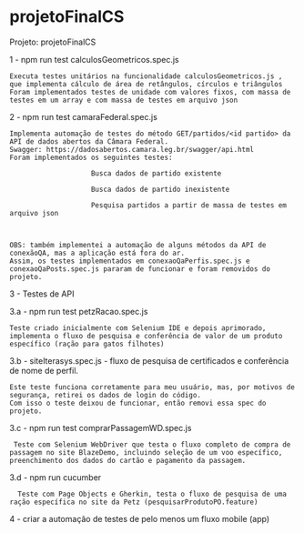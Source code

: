 # projetoFinalCS
Projeto: projetoFinalCS


1 - npm run test calculosGeometricos.spec.js

    Executa testes unitários na funcionalidade calculosGeometricos.js , que implementa cálculo de área de retângulos, círculos e triângulos
    Foram implementados testes de unidade com valores fixos, com massa de testes em um array e com massa de testes em arquivo json

2 - npm run test camaraFederal.spec.js

    Implementa automação de testes do método GET/partidos/<id partido> da API de dados abertos da Câmara Federal. Swagger: https://dadosabertos.camara.leg.br/swagger/api.html
    Foram implementados os seguintes testes:
  
                        Busca dados de partido existente
                        
                        Busca dados de partido inexistente
                        
                        Pesquisa partidos a partir de massa de testes em arquivo json
                      
    

    OBS: também implementei a automação de alguns métodos da API de conexãoQA, mas a aplicação está fora do ar.
    Assim, os testes implementados em conexaoQaPerfis.spec.js e conexaoQaPosts.spec.js pararam de funcionar e foram removidos do projeto.


3 - Testes de API

3.a - npm run test petzRacao.spec.js

    Teste criado inicialmente com Selenium IDE e depois aprimorado, implementa o fluxo de pesquisa e conferência de valor de um produto específico (ração para gatos filhotes)
      
3.b - siteIterasys.spec.js - fluxo de pesquisa de certificados e conferência de nome de perfil. 
      
    Este teste funciona corretamente para meu usuário, mas, por motivos de segurança, retirei os dados de login do código.
    Com isso o teste deixou de funcionar, então removi essa spec do projeto.

3.c - npm run test comprarPassagemWD.spec.js
    
     Teste com Selenium WebDriver que testa o fluxo completo de compra de passagem no site BlazeDemo, incluindo seleção de um voo específico, preenchimento dos dados do cartão e pagamento da passagem.
  
         
3.d - npm run cucumber
      
      Teste com Page Objects e Gherkin, testa o fluxo de pesquisa de uma ração específica no site da Petz (pesquisarProdutoPO.feature)
  
        
                 
4 - criar a automação de testes de pelo menos um fluxo mobile (app)
